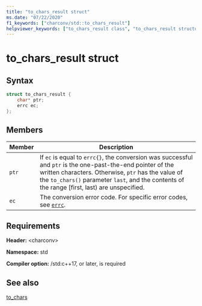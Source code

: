 ```yaml
---
title: "to_chars_result struct"
ms.date: "07/22/2020"
f1_keywords: ["charconv/std::to_chars_result"]
helpviewer_keywords: ["to_chars_result class", "to_chars_result structure"]
---
```

# to_chars_result struct

## Syntax

```cpp
struct to_chars_result {
    char* ptr;
    errc ec;
};
```

## Members

|Member|Description|
|--|--|
|`ptr`| If `ec` is equal to `errc{}`, the conversion was successful and `ptr` is the one-past-the-end pointer of the written characters. Otherwise, `ptr` has the value of the `to_chars()` parameter `last`, and the contents of the range \[first, last) are unspecified.|
|`ec` | The conversion error code. For specific error codes, see [`errc`](system-error-enums.md#errc).|

## Requirements

**Header:** \<charconv>

**Namespace:** std

**Compiler option:** /std:c++17, or later, is required

## See also

[to_chars](charconv-functions.md#to_chars)
